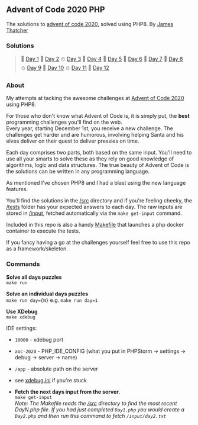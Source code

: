 ## Advent of Code 2020 PHP
The solutions to [advent of code 2020](https://adventofcode.com/2020), solved using PHP8. By [James Thatcher](http://github.com/jthatch)

### Solutions
> 🎄 [Day 1](/src/Day1.php) 🎅 [Day 2](/src/Day2.php) ☃️ [Day 3](/src/Day3.php) 🦌 [Day 4](/src/Day4.php) 🍪 [Day 5](/src/Day5.php) 
> 🥛 [Day 6](/src/Day6.php) 🧦 [Day 7](/src/Day7.php) 🎁 [Day 8](/src/Day8.php)   
> ⛄ [Day 9](/src/Day9.php) 🛐 [Day 10](/src/Day10.php) ⛄ [Day 11](/src/Day11.php) 🍪 [Day 12](/src/Day12.php)

### About
My attempts at tacking the awesome challenges at [Advent of Code 2020](https://adventofcode.com/2020/day/1) using PHP8.

For those who don't know what Advent of Code is, it is simply put, the **best** programming challenges you'll find on
the web.   
Every year, starting December 1st, you receive a new challenge. The challenges get harder and are humorous, involving
helping Santa and his elves deliver on their quest to deliver pressies on time.   

Each day comprises two parts, both based on the same input. You'll need to use all your smarts to solve these as they
rely on good knowledge of algorithms, logic and data structures. The true beauty of Advent of Code is the solutions 
can be written in any programming language.  

As mentioned I've chosen PHP8 and I had a blast using the new language features.  

You'll find the solutions in the [/src](/src) directory and if you're feeling cheeky, the [/tests](/tests) folder
has your expected answers to each day. The raw inputs are stored in [/input](/input), fetched automatically via the `make get-input` command.

Included in this repo is also a handy [Makefile](/Makefile) that launches a php docker container to execute the tests.

If you fancy having a go at the challenges yourself feel free to use this repo as a framework/skeleton.

### Commands

**Solve all days puzzles**  
`make run`

**Solve an individual days puzzles**  
`make run day={N}` e.g. `make run day=1`

**Use XDebug**  
`make xdebug`  

IDE settings:
- `10000` - xdebug port 
- `aoc-2020` - PHP_IDE_CONFIG (what you put in PHPStorm -> settings -> debug -> server -> name)
- `/app` - absolute path on the server  
- see [xdebug.ini](/xdebug.ini) if you're stuck


- **Fetch the next days input from the server.**  
  `make get-input`  
  _Note: The Makefile reads the [/src](/src) directory to find the most recent DayN.php file. If you had just completed `Day1.php` you would create a `Day2.php` and then run this command to fetch `/input/day2.txt`_